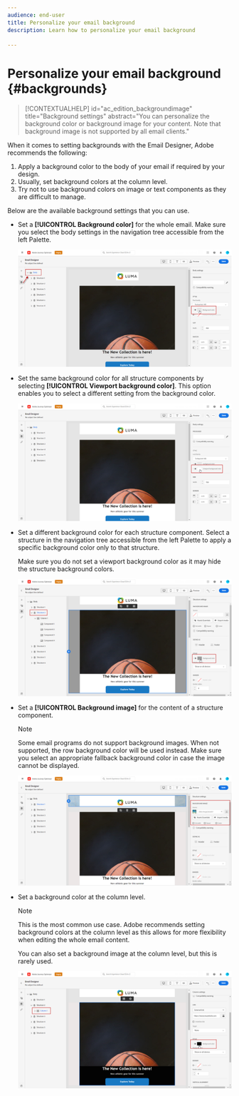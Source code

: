 ```yaml
---
audience: end-user
title: Personalize your email background
description: Learn how to personalize your email background

---
```


# Personalize your email background {#backgrounds}

>[!CONTEXTUALHELP]
>id="ac_edition_backgroundimage"
>title="Background settings"
>abstract="You can personalize the background color or background image for your content. Note that background image is not supported by all email clients." 

When it comes to setting backgrounds with the Email Designer, Adobe recommends the following:

1. Apply a background color to the body of your email if required by your design.
1. Usually, set background colors at the column level.
1. Try not to use background colors on image or text components as they are difficult to manage.

Below are the available background settings that you can use.

* Set a **[!UICONTROL Background color]** for the whole email. Make sure you select the body settings in the navigation tree accessible from the left Palette.

  ![](assets/background_1.png)

* Set the same background color for all structure components by selecting **[!UICONTROL Viewport background color]**. This option enables you to select a different setting from the background color.

  ![](assets/background_2.png)

* Set a different background color for each structure component. Select a structure in the navigation tree accessible from the left Palette to apply a specific background color only to that structure.

  Make sure you do not set a viewport background color as it may hide the structure background colors.

    ![](assets/background_3.png)

* Set a **[!UICONTROL Background image]** for the content of a structure component.

  >[!NOTE]
  >
  >Some email programs do not support background images. When not supported, the row background color will be used instead. Make sure you select an appropriate fallback background color in case the image cannot be displayed.

    ![](assets/background_4.png)

* Set a background color at the column level.

  >[!NOTE]
  >
  >This is the most common use case. Adobe recommends setting background colors at the column level as this allows for more flexibility when editing the whole email content.

  You can also set a background image at the column level, but this is rarely used.

  ![](assets/background_5.png)
